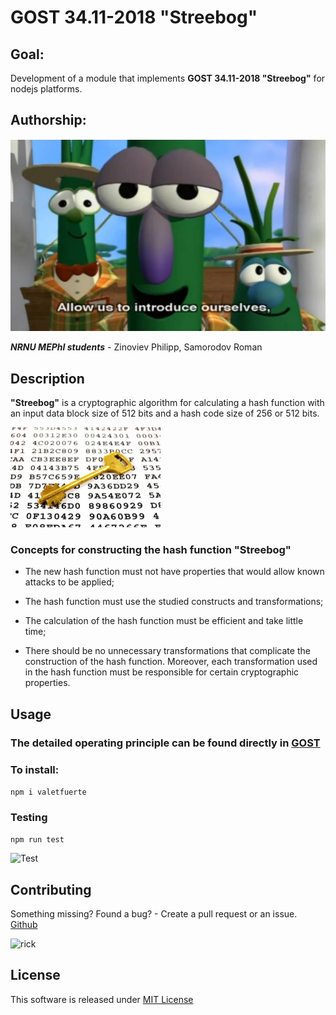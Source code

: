 # GOST 34.11-2018 "Streebog"

## Goal:

Development of a module that implements **GOST 34.11-2018 "Streebog"** for
nodejs platforms.

## Authorship:

![introduse](https://github.com/drevesina51/images/blob/main/Screenshot_1.png)

***NRNU MEPhI students*** - Zinoviev Philipp, Samorodov Roman

## Description

**"Streebog"** is a cryptographic algorithm for calculating a hash function with an input data block size of 512 bits and a hash code size of 256 or 512 bits.

![encryption](https://github.com/drevesina51/images/blob/main/ea998544329ec16cb9434c929cd44f5f.jpg)

### Concepts for constructing the hash function "Streebog"

* The new hash function must not have properties that would allow known attacks to be applied;

* The hash function must use the studied constructs and transformations;

* The calculation of the hash function must be efficient and take little time;

* There should be no unnecessary transformations that complicate the construction of the hash function. Moreover, each transformation used in the hash function must be responsible for certain cryptographic properties.

## Usage

### **The detailed operating principle can be found directly in [GOST](https://github.com/drevesina51/images/blob/main/1200095035.pdf)** 

### To install: 

```npm i valetfuerte```

### Testing

```npm run test```

![Test](https://github.com/drevesina51/images/blob/main/QVMna4NzxU0.jpg)

## Contributing

Something missing? Found a bug? - Create a pull request or an issue.
[Github](https://github.com/va1et/Big_PP2)

![rick](https://github.com/drevesina51/images/blob/main/7b7F.gif)

## License

This software is released under [MIT License](http://www.opensource.org/licenses/mit-license.php)
